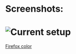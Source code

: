 # Screenshots:

# ![Current setup](https://raw.githubusercontent.com/rozenj/dots/master/docs/scrot.png)

[Firefox color](https://color.firefox.com/?theme=XQAAAAIvAgAAAAAAAABBKYhm849SCicxcUEYWXcGHf3p79EhVPSejL7xcfZ9PTtZXOCodCzcptUkG_Qq1gcisAhFTtzdFr63EzkgliO-MRy-QJvcy6tSs7ptx-7Li4YwnLs11Vh5Jy8HtgulKzS6OszH06KE8He69Am7KHPTR_HTawe0_hWndvFAL6-DDMHbkv10Z3JBtrKjWcaznTKn4aGPnjUIOKWPo7kEPOyvDNI-nxWwnbDMug81xZwPEesndj1NIZIPhMoLiAGJU2WtNWQd_bPjzTzJAPFJmr1qcIMA_t58H4ukh7zJm2tOUa3HlIT_5RpW5eBabTvpeoawpvEXIP9vrcAA)
